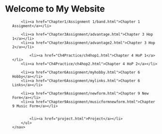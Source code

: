 <!DOCTYPE html>
<html lang="en">
<head>
    <meta charset="UTF-8">
    <meta name="viewport" content="width=device-width, initial-scale=1.0">
    <title>My Website</title>
</head>
<body>
    <h1>Welcome to My Website</h1>
    <nav>
        <ul>
		  
	    <li><a href="Chapter1/Assignment 1/band.html">Chapter 1 Assigment</a></li>

	    <li><a href="Chapter3Assignment/advantage.html">Chapter 3 Hop 1</a></li>
	    <li><a href="Chapter3Assignment/advantage2.html">Chapter 3 Hop 2</a></li>
	    
            <li><a href="Ch4Practice/ch4hop1.html">Chapter 4 HoP 1</a></li>
	    <li><a href="Ch4Practice/ch4hop2.html">Chapter 4 HoP 2</a></li>
		
	    <li><a href="Chapter6Assignment/myhobby.html">Chapter 6 Hobby</a></li>
	    <li><a href="Chapter6Assignment/mylinks.html">Chapter 6 Links</a></li>

	    <li><a href="Chapter9Assignment/newform.html">Chapter 9 New Form</a></li>
	    <li><a href="Chapter9Assignment/musicformnewform.html">Chapter 9 Music Form</a></li>

	    
            <li><a href="project.html">Project</a></li>
        </ul>
    </nav>
</body>
</html>
